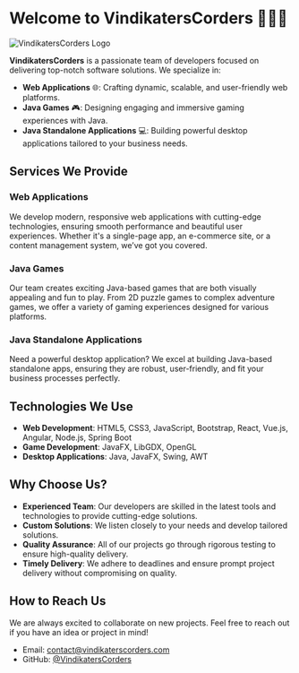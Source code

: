 # Welcome to **VindikatersCorders** 👨‍💻🚀

![VindikatersCorders Logo](https://github.com/VindikatersCoders/.github/blob/main/vindikaters_logo_transparent_final.ico)

**VindikatersCorders** is a passionate team of developers focused on delivering top-notch software solutions. We specialize in:

- **Web Applications** 🌐: Crafting dynamic, scalable, and user-friendly web platforms.
- **Java Games** 🎮: Designing engaging and immersive gaming experiences with Java.
- **Java Standalone Applications** 💻: Building powerful desktop applications tailored to your business needs.

## Services We Provide

### Web Applications
We develop modern, responsive web applications with cutting-edge technologies, ensuring smooth performance and beautiful user experiences. Whether it's a single-page app, an e-commerce site, or a content management system, we’ve got you covered.

### Java Games
Our team creates exciting Java-based games that are both visually appealing and fun to play. From 2D puzzle games to complex adventure games, we offer a variety of gaming experiences designed for various platforms.

### Java Standalone Applications
Need a powerful desktop application? We excel at building Java-based standalone apps, ensuring they are robust, user-friendly, and fit your business processes perfectly.

## Technologies We Use

- **Web Development**: HTML5, CSS3, JavaScript, Bootstrap, React, Vue.js, Angular, Node.js, Spring Boot
- **Game Development**: JavaFX, LibGDX, OpenGL
- **Desktop Applications**: Java, JavaFX, Swing, AWT

## Why Choose Us?

- **Experienced Team**: Our developers are skilled in the latest tools and technologies to provide cutting-edge solutions.
- **Custom Solutions**: We listen closely to your needs and develop tailored solutions.
- **Quality Assurance**: All of our projects go through rigorous testing to ensure high-quality delivery.
- **Timely Delivery**: We adhere to deadlines and ensure prompt project delivery without compromising on quality.

## How to Reach Us

We are always excited to collaborate on new projects. Feel free to reach out if you have an idea or project in mind!

- Email: [contact@vindikaterscorders.com](mailto:vindikaters.official@outlook.com) 
- GitHub: [@VindikatersCorders](#) <!-- Add your GitHub link -->

